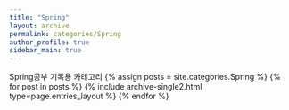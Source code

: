 ```yaml
---
title: "Spring"
layout: archive
permalink: categories/Spring
author_profile: true
sidebar_main: true
---
```


Spring공부 기록용 카테고리
{% assign posts = site.categories.Spring %}
{% for post in posts %} {% include archive-single2.html type=page.entries_layout %} {% endfor %}